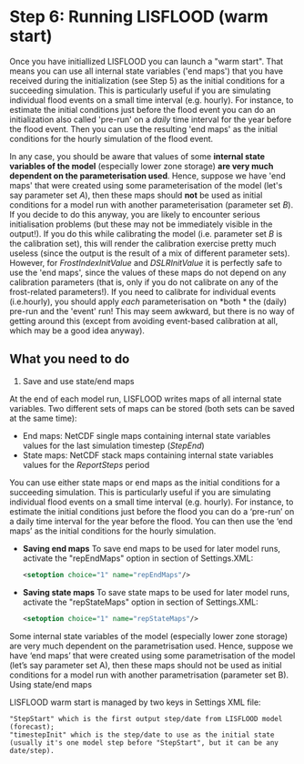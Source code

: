 # Step 6: Running LISFLOOD (warm start)

Once you have initiallized LISFLOOD you can launch a "warm start". That means you can use all internal state variables ('end maps') that you have received during the initialization (see Step 5) as the initial conditions for a succeeding simulation. 
This is particularly useful if you are simulating individual flood events on a small time interval (e.g. hourly). For instance, to estimate the initial conditions just before the flood event you can do an initialization also called 'pre-run' on a *daily* time interval for the year before the flood event. Then you  can use the resulting 'end maps' as the initial conditions for the hourly simulation of the flood event.

In any case, you should be aware that values of some **internal state variables of the model** (especially lower zone storage) **are very much dependent on the parameterisation used**. Hence, suppose we have 'end maps' that were created using some parameterisation of the model (let's say parameter set *A*), then these maps should **not** be used as initial conditions for a model run with another parameterisation (parameter set *B*). If you decide to do this anyway, you are likely to encounter serious initialisation problems (but these may not be immediately visible in the output!). If you do this while calibrating the model (i.e. parameter set *B* is the calibration set), this will render the calibration exercise pretty much useless (since the output is the result of a mix of different parameter sets). However, for *FrostIndexInitValue* and *DSLRInitValue* it is perfectly safe to use the 'end maps', since the values of these maps do not depend on any calibration parameters (that is, only if you do not calibrate on any of the frost-related parameters!). If you need to calibrate for individual events (i.e.hourly), you should apply *each* parameterisation on *both * the (daily) pre-run and the 'event' run! This may seem awkward, but there is no way of getting around this (except from avoiding event-based calibration at all, which may be a good idea anyway).

## What you need to do
1) Save and use state/end maps

At the end of each model run, LISFLOOD writes maps of all internal state variables. Two different sets of maps can be stored (both sets can be saved at the same time):

- End maps: NetCDF single maps containing internal state variables values for the last simulation timestep (*StepEnd*)
- State maps: NetCDF stack maps containing internal state variables values for the *ReportSteps* period

You can use either state maps or end maps as the initial conditions for a succeeding simulation. This is particularly useful if you are simulating individual flood events on a small time interval (e.g. hourly). For instance, to estimate the initial conditions just before the flood you can do a ‘pre-run’ on a daily time interval for the year before the flood. You can then use the ‘end maps’ as the initial conditions for the hourly simulation.

- **Saving end maps**
    To save end maps to be used for later model runs, activate the "repEndMaps" option in <lfoptions> section of Settings.XML:
    ```xml
    <setoption choice="1" name="repEndMaps"/>
    ```

- **Saving state maps**
    To save state maps to be used for later model runs, activate the "repStateMaps" option in <lfoptions> section of Settings.XML:
    ```xml
    <setoption choice="1" name="repStateMaps"/>
    ```
  
Some internal state variables of the model (especially lower zone storage) are very much dependent on the parametrisation used. Hence, suppose we have ‘end maps’ that were created using some parametrisation of the model (let’s say parameter set A), then these maps should not be used as initial conditions for a model run with another parametrisation (parameter set B).
Using state/end maps

LISFLOOD warm start is managed by two keys in Settings XML file:

    "StepStart" which is the first output step/date from LISFLOOD model (forecast);
    "timestepInit" which is the step/date to use as the initial state (usually it's one model step before "StepStart", but it can be any date/step).



